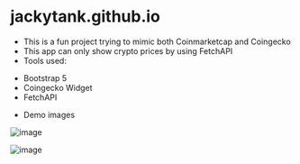# jackytank.github.io

* This is a fun project trying to mimic both Coinmarketcap and Coingecko
* This app can only show crypto prices by using FetchAPI
* Tools used:
+ Bootstrap 5
+ Coingecko Widget
+ FetchAPI
* Demo images

![image](https://user-images.githubusercontent.com/52403567/170114953-2a4dc1f5-4d7e-4548-ba86-cc9bc15585d3.png)


![image](https://user-images.githubusercontent.com/52403567/170115019-51b96886-72bb-4145-bb0f-dbf769317d46.png)


